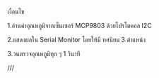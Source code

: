 เงื่อนไข

1.อ่านค่าอุณหภูมิจากเซ็นเซอร์ MCP9803
ด้วยโปรโตคอล I2C 

2.แสดงผลใน Serial Monitor โดยให้มี
ทศนิยม 3 ตำแหน่ง

3.วนตรวจอุณหภูมิทุก ๆ 1 วินาที

///